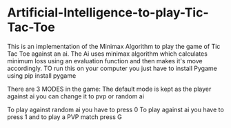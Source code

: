 # Artificial-Intelligence-to-play-Tic-Tac-Toe
This is an implementation of the Minimax Algorithm to play the game of  Tic Tac Toe against an ai.  The Ai uses minimax algorithm which calculates minimum loss using an evaluation function and then makes it's move accordingly.
TO run this on your computer you just have to install Pygame using pip install pygame

There are 3 MODES in the game:
The default mode is kept as the player against ai
you can change it to pvp or random ai

To play against random ai you have to press 0
To play against  ai you have to press 1
and to play a PVP match press G
